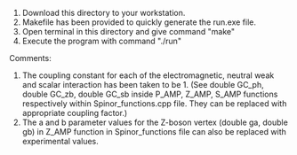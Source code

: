1. Download this directory to your workstation.
2. Makefile has been provided to quickly generate the run.exe file.
3. Open terminal in this directory and give command "make"
4. Execute the program with command "./run"

Comments:
1. The coupling constant for each of the electromagnetic, neutral weak and scalar interaction has been taken to be 1. (See double GC_ph, double GC_zb, double GC_sb inside P_AMP, Z_AMP, S_AMP functions respectively within Spinor_functions.cpp file. They can be replaced with appropriate coupling factor.)
2. The a and b parameter values for the Z-boson vertex (double ga, double gb) in Z_AMP function in Spinor_functions file can also be replaced with experimental values. 
